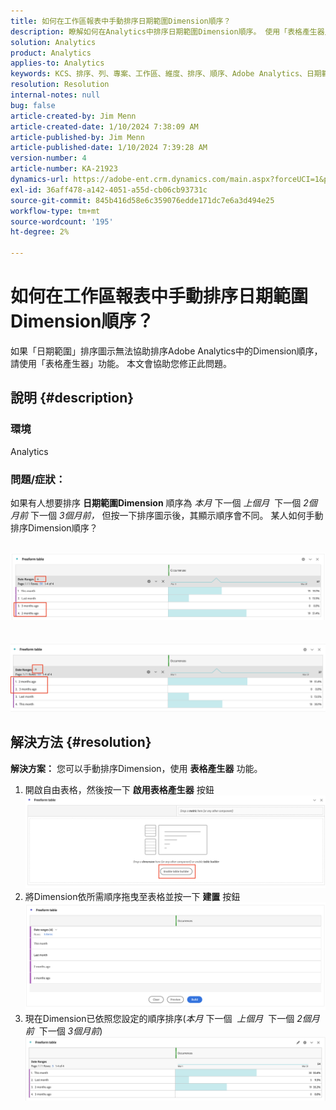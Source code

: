 ```yaml
---
title: 如何在工作區報表中手動排序日期範圍Dimension順序？
description: 瞭解如何在Analytics中排序日期範圍Dimension順序。 使用「表格產生器」功能。
solution: Analytics
product: Analytics
applies-to: Analytics
keywords: KCS、排序、列、專案、工作區、維度、排序、順序、Adobe Analytics、日期範圍、手動、報表
resolution: Resolution
internal-notes: null
bug: false
article-created-by: Jim Menn
article-created-date: 1/10/2024 7:38:09 AM
article-published-by: Jim Menn
article-published-date: 1/10/2024 7:39:28 AM
version-number: 4
article-number: KA-21923
dynamics-url: https://adobe-ent.crm.dynamics.com/main.aspx?forceUCI=1&pagetype=entityrecord&etn=knowledgearticle&id=b0888530-8baf-ee11-a569-6045bd006268
exl-id: 36aff478-a142-4051-a55d-cb06cb93731c
source-git-commit: 845b416d58e6c359076edde171dc7e6a3d494e25
workflow-type: tm+mt
source-wordcount: '195'
ht-degree: 2%

---
```


# 如何在工作區報表中手動排序日期範圍Dimension順序？


如果「日期範圍」排序圖示無法協助排序Adobe Analytics中的Dimension順序，請使用「表格產生器」功能。 本文會協助您修正此問題。

## 說明 {#description}


### <b>環境</b>

Analytics



### <b>問題/症狀：</b>

如果有人想要排序 <b>日期範圍Dimension</b> 順序為 *本月* 下一個 *上個月*  下一個 *2個月前* 下一個 *3個月前，* 但按一下排序圖示後，其顯示順序會不同。
某人如何手動排序Dimension順序？

 <br>![](assets/___b3888530-8baf-ee11-a569-6045bd006268___.png)<br> <br> <br>![](assets/___b7888530-8baf-ee11-a569-6045bd006268___.png)

## 解決方法 {#resolution}

<b>解決方案：</b>
您可以手動排序Dimension，使用 <b>表格產生器</b> 功能。

1. 開啟自由表格，然後按一下 <b>啟用表格產生器</b> 按鈕 ![](assets/d4eda136-2fcd-ed11-b597-6045bd006793.png)
2. 將Dimension依所需順序拖曳至表格並按一下 <b>建置</b> 按鈕![](assets/69497031-30cd-ed11-b597-6045bd006793.png)
3. 現在Dimension已依照您設定的順序排序(*本月* 下一個  *上個月*  下一個 *2個月前*  下一個 *3個月前*)![](assets/efb1744a-30cd-ed11-b597-6045bd006793.png)

